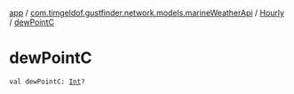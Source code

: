[app](../../index.md) / [com.timgeldof.gustfinder.network.models.marineWeatherApi](../index.md) / [Hourly](index.md) / [dewPointC](./dew-point-c.md)

# dewPointC

`val dewPointC: `[`Int`](https://kotlinlang.org/api/latest/jvm/stdlib/kotlin/-int/index.html)`?`